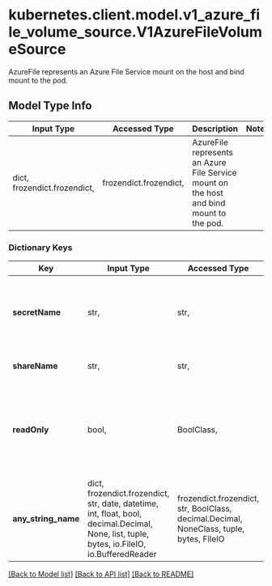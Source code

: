 # kubernetes.client.model.v1_azure_file_volume_source.V1AzureFileVolumeSource

AzureFile represents an Azure File Service mount on the host and bind mount to the pod.

## Model Type Info
Input Type | Accessed Type | Description | Notes
------------ | ------------- | ------------- | -------------
dict, frozendict.frozendict,  | frozendict.frozendict,  | AzureFile represents an Azure File Service mount on the host and bind mount to the pod. | 

### Dictionary Keys
Key | Input Type | Accessed Type | Description | Notes
------------ | ------------- | ------------- | ------------- | -------------
**secretName** | str,  | str,  | secretName is the  name of secret that contains Azure Storage Account Name and Key | 
**shareName** | str,  | str,  | shareName is the azure share Name | 
**readOnly** | bool,  | BoolClass,  | readOnly defaults to false (read/write). ReadOnly here will force the ReadOnly setting in VolumeMounts. | [optional] 
**any_string_name** | dict, frozendict.frozendict, str, date, datetime, int, float, bool, decimal.Decimal, None, list, tuple, bytes, io.FileIO, io.BufferedReader | frozendict.frozendict, str, BoolClass, decimal.Decimal, NoneClass, tuple, bytes, FileIO | any string name can be used but the value must be the correct type | [optional]

[[Back to Model list]](../../README.md#documentation-for-models) [[Back to API list]](../../README.md#documentation-for-api-endpoints) [[Back to README]](../../README.md)

